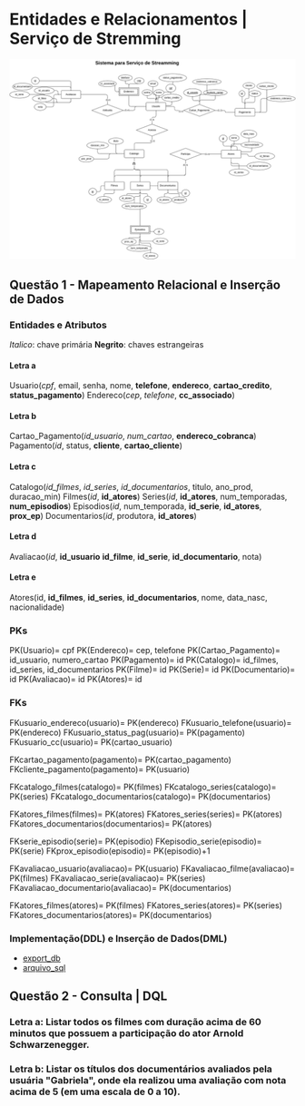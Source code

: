 # Entidades e Relacionamentos | Serviço de Stremming

![](lab_bd-streamming.png)

## Questão 1 - Mapeamento Relacional e Inserção de Dados

### Entidades e Atributos

_Italico_: chave primária
__Negrito__: chaves estrangeiras

#### Letra a

Usuario(_cpf_, email, senha, nome, **telefone**, **endereco**, **cartao_credito**, **status_pagamento**)
Endereco(_cep_, _telefone_, **cc_associado**)

#### Letra b

Cartao_Pagamento(*id_usuario*, *num_cartao*, **endereco_cobranca**)
Pagamento(_id_, status, **cliente**, **cartao_cliente**)

#### Letra c

Catalogo(*id_filmes*, *id_series*, *id_documentarios*, titulo, ano_prod, duracao_min)
Filmes(*id*, **id_atores**)
Series(*id*, **id_atores**, num_temporadas, **num_episodios**)
Episodios(*id*, num_temporada, **id_serie**, **id_atores**, **prox_ep**)
Documentarios(*id*, produtora, **id_atores**)

#### Letra d

Avaliacao(*id*, **id_usuario** **id_filme**, **id_serie**, **id_documentario**, nota)

#### Letra e

Atores(id, **id_filmes**, **id_series**, **id_documentarios**, nome, data_nasc, nacionalidade)

### PKs

PK(Usuario)= cpf
PK(Endereco)= cep, telefone
PK(Cartao_Pagamento)= id_usuario, numero_cartao
PK(Pagamento)= id
PK(Catalogo)= id_filmes, id_series, id_documentarios
PK(Filme)= id
PK(Serie)= id
PK(Documentario)= id
PK(Avaliacao)= id
PK(Atores)= id

### FKs

FKusuario_endereco(usuario)= PK(endereco)
FKusuario_telefone(usuario)= PK(endereco)
FKusuario_status_pag(usuario)= PK(pagamento)
FKusuario_cc(usuario)= PK(cartao_usuario)

FKcartao_pagamento(pagamento)= PK(cartao_pagamento)
FKcliente_pagamento(pagamento)= PK(usuario)

FKcatalogo_filmes(catalogo)= PK(filmes)
FKcatalogo_series(catalogo)= PK(series)
FKcatalogo_documentarios(catalogo)= PK(documentarios)

FKatores_filmes(filmes)= PK(atores)
FKatores_series(series)= PK(atores)
FKatores_documentarios(documentarios)= PK(atores)

FKserie_episodio(serie)= PK(episodio)
FKepisodio_serie(episodio)= PK(serie)
FKprox_episodio(episodio)= PK(episodio)+1

FKavaliacao_usuario(avaliacao)= PK(usuario)
FKavaliacao_filme(avaliacao)= PK(filmes)
FKavaliacao_serie(avaliacao)= PK(series)
FKavaliacao_documentario(avaliacao)= PK(documentarios)

FKatores_filmes(atores)= PK(filmes)
FKatores_series(atores)= PK(series)
FKatores_documentarios(atores)= PK(documentarios)

### Implementação(DDL) e Inserção de Dados(DML)

- [export_db]()
- [arquivo_sql](queries.sql)


## Questão 2 - Consulta | DQL

### Letra a: Listar todos os filmes com duração acima de 60 minutos que possuem a participação do ator Arnold Schwarzenegger.



### Letra b: Listar os títulos dos documentários avaliados pela usuária "Gabriela", onde ela realizou uma avaliação com nota acima de 5 (em uma escala de 0 a 10).


